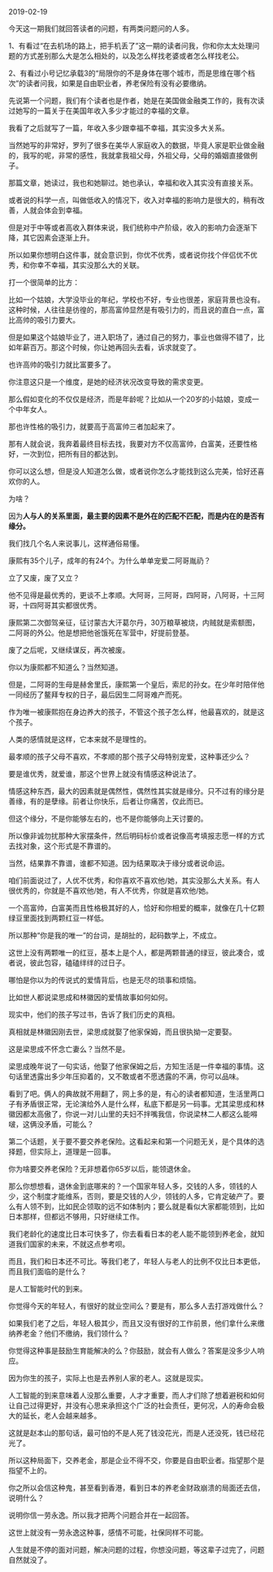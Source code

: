 2019-02-19

今天这一期我们就回答读者的问题，有两类问题问的人多。

1、有看过“在去机场的路上，把手机丢了”这一期的读者问我，你和你太太处理问题的方式差别那么大是怎么相处的，以及怎么样找老婆或者怎么样找老公。

2、有看过小号记忆承载3的“局限你的不是身体在哪个城市，而是思维在哪个档次”的读者问我，如果是自由职业者，养老保险有没有必要缴纳。

先说第一个问题，我们有个读者也是作者，她是在美国做金融类工作的，我有次读过她写的一篇关于在美国年收入多少才能过的幸福的文章。

我看了之后就写了一篇，年收入多少跟幸福不幸福，其实没多大关系。

当然她写的非常好，罗列了很多在美华人家庭收入的数据，毕竟人家是职业做金融的，我写的呢，非常的感性，我就拿我祖父母，外祖父母，父母的婚姻直接做例子。

那篇文章，她读过，我也和她聊过。她也承认，幸福和收入其实没有直接关系。

或者说的科学一点，叫做低收入的情况下，收入对幸福的影响力是很大的，稍有改善，人就会体会到幸福。

但是对于中等或者高收入群体来说，我们统称中产阶级，收入的影响力会逐渐下降，其它因素会逐渐上升。

所以如果你想明白这件事，就会意识到，你优不优秀，或者说你找个伴侣优不优秀，和你幸不幸福，其实没那么大的关联。

打一个很简单的比方：

比如一个姑娘，大学没毕业的年纪，学校也不好，专业也很差，家庭背景也没有。这种时候，人往往是彷徨的，那高富帅显然是有吸引力的，而且说的直白一点，富比高帅的吸引力要大。

但是如果这个姑娘毕业了，进入职场了，通过自己的努力，事业也做得不错了，比如年薪百万。那这个时候，你让她再回头去看，诉求就变了。

也许高帅的吸引力就比富要多了。

你注意这只是一个维度，是她的经济状况改变导致的需求变更。

那么假如变化的不仅仅是经济，而是年龄呢？比如从一个20岁的小姑娘，变成一个中年女人。

那也许性格的吸引力，就要高于高富帅三者加起来了。

那有人就会说，我奔着最终目标去找，我要对方不仅高富帅，白富美，还要性格好，一次到位，把所有目的都达到。

你可以这么想，但是没人知道怎么做，或者说你怎么才能找到这么完美，恰好还喜欢你的人。

为啥？

因为**人与人的关系里面，最主要的因素不是外在的匹配不匹配，而是内在的是否有缘分。**

我们找几个名人来说事儿，这样通俗易懂。

康熙有35个儿子，成年的有24个。为什么单单宠爱二阿哥胤礽？

立了又废，废了又立？

他不见得是最优秀的，更谈不上孝顺。大阿哥，三阿哥，四阿哥，八阿哥，十三阿哥，十四阿哥其实都很优秀。

康熙第二次御驾亲征，征讨蒙古大汗葛尔丹，30万粮草被烧，内贼就是索额图，二阿哥的外公。他是想把他爸饿死在军营中，好提前登基。

废了之后呢，又继续谋反，再次被废。

你以为康熙都不知道么？当然知道。

但是，二阿哥的生母是赫舍里氏，康熙第一个皇后，索尼的孙女。在少年时陪伴他一同经历了鳌拜专权的日子，最后因生二阿哥难产而死。

作为唯一被康熙抱在身边养大的孩子，不管这个孩子怎么样，他最喜欢的，就是这个孩子。

人类的感情就是这样，它本来就不是理性的。

最孝顺的孩子父母不喜欢，不孝顺的那个孩子父母特别宠爱，这种事还少么？

要是谁优秀，就爱谁，那这个世界上就没有情感这种说法了。

情感这种东西，最大的因素就是偶然性，偶然性其实就是缘分。只不过有的缘分是善缘，有的是孽缘。前者让你快乐，后者让你痛苦，仅此而已。

但这个缘分，不是你能够左右的，也不是你能够向上天讨要的。

所以像非诚勿扰那种大家摆条件，然后明码标价或者说像高考填报志愿一样的方式去找对象，这个形式是不靠谱的。

当然，结果靠不靠谱，谁都不知道。因为结果取决于缘分或者说命运。

咱们前面说过了，人优不优秀，和你喜欢不喜欢他/她，其实没那么大关系。有人很优秀的，你就是不喜欢他/她，有人不优秀，你就是喜欢他/她。

一个高富帅，白富美而且性格极其好的人，恰好和你相爱的概率，就像在几十亿颗绿豆里面找到两颗红豆一样低。

所以那种“你是我的唯一”的台词，是胡扯的，起码数学上，不成立。

这世上没有两颗唯一的红豆，基本上是个人，都是两颗普通的绿豆，彼此凑合，或者说，彼此包容，磕磕绊绊的过日子。

哪怕是你以为的传说式的爱情背后，也是无尽的琐事和烦恼。

比如世人都说梁思成和林徽因的爱情故事如何如何。

现实中，他们的孩子写过书，告诉了我们历史的真相。

真相就是林徽因刚去世，梁思成就娶了他家保姆，而且很执拗一定要娶。

这是梁思成不怀念亡妻么？当然不是。

梁思成晚年说了一句实话，他娶了他家保姆之后，方知生活是一件幸福的事情。这句话里透露出多少年压抑着的，又不敢或者不愿透露的不满，你可以品味。

看到了吧。俩人的典故就不用翻了，网上多的是，有心的读者都知道，生活里两口子有矛盾很正常，无论演给外人是什么样，私底下都是另一码事。尤其梁思成和林徽因都太高傲了，你说一对儿山里的夫妇不拌嘴我信，你说梁林二人都这么能嘚啵，这俩没矛盾，可能么？

第二个话题，关于要不要交养老保险。这看起来和第一个问题无关，是个具体的选择题，但实际上，道理是一回事。

你为啥要交养老保险？无非想着你65岁以后，能领退休金。

那么你想想看，退休金到底哪来的？一个国家年轻人多，交钱的人多，领钱的人少，这个制度才能维系，否则，要是交钱的人少，领钱的人多，它肯定破产了。要么有人领不到，比如民企领取的远不如体制内；要么就是看似大家都能领到，比如日本那样，但都远不够用，只好继续工作。

我们老龄化的速度比日本可快多了，你去看看日本的老人能不能领到养老金，就知道我们国家的未来，不就这点参考呗。

而且，我们和日本还不可比。等我们老了，年轻人与老人的比例不仅比日本更低，而且我们面临的是什么？

是人工智能时代的到来。

你觉得今天的年轻人，有很好的就业空间么？要是有，那么多人去打游戏做什么？

如果我们老了之后，年轻人极其少，而且又没有很好的工作前景，他们拿什么来缴纳养老金？他们不缴纳，我们领什么？

你觉得这种事是鼓励生育能解决的么？你鼓励，就会有人做么？答案是没多少人响应。

因为你生的孩子，实际上也是去养别人家的老人。这就是现实。

人工智能的到来意味着人没那么重要，人才才重要，而人才们除了想着避税和如何让自己过得更好，并没有心思来承担这个广泛的社会责任，更何况，人的寿命会极大的延长，老人会越来越多。

这就是赵本山的那句话，最可怕的不是人死了钱没花光，而是人还没死，钱已经花光了。

所以这种局面下，交养老金，那是企业不得不交，你要是自由职业者。指望那个是指望不上的。

你之所以会信这种鬼，甚至看到香港，看到日本的养老金财政崩溃的局面还去信，说明什么？

说明你信一劳永逸。所以我才把两个问题合并在一起回答。

这世上就没有一劳永逸这种事，感情不可能，社保同样不可能。

人生就是不停的面对问题，解决问题的过程，你想没问题，等这辈子过完了，问题自然就没了。